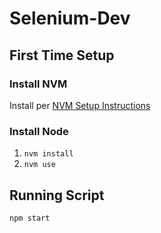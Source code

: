 # Selenium-Dev

## First Time Setup
### Install NVM
Install per [NVM Setup Instructions](https://github.com/nvm-sh/nvm#install--update-script)

### Install Node
1. `nvm install`
2. `nvm use`

## Running Script
`npm start`